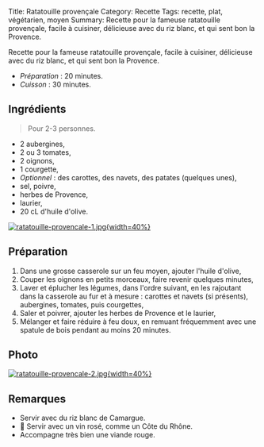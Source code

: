 Title: Ratatouille provençale
Category: Recette
Tags: recette, plat, végétarien, moyen
Summary: Recette pour la fameuse ratatouille provençale, facile à cuisiner, délicieuse avec du riz blanc, et qui sent bon la Provence.

Recette pour la fameuse ratatouille provençale, facile à cuisiner, délicieuse avec du riz blanc, et qui sent bon la Provence.

- *Préparation* : 20 minutes.
- *Cuisson* : 30 minutes.

## Ingrédients
> Pour 2-3 personnes.

- 2 aubergines,
- 2 ou 3 tomates,
- 2 oignons,
- 1 courgette,
- *Optionnel* : des carottes, des navets, des patates (quelques unes),
- sel, poivre,
- herbes de Provence,
- laurier,
- 20 cL d'huile d'olive.

[![ratatouille-provencale-1.jpg]({static}images/ratatouille-provencale-1.jpg){width=40%}]({static}images/ratatouille-provencale-1.jpg)

## Préparation
1. Dans une grosse casserole sur un feu moyen, ajouter l'huile d'olive,
2. Couper les oignons en petits morceaux, faire revenir quelques minutes,
3. Laver et éplucher les légumes, dans l'ordre suivant, en les rajoutant dans la casserole au fur et à mesure : carottes et navets (si présents), aubergines, tomates, puis courgettes,
4. Saler et poivrer, ajouter les herbes de Provence et le laurier,
5. Mélanger et faire réduire à feu doux, en remuant fréquemment avec une spatule de bois pendant au moins 20 minutes.

## Photo
[![ratatouille-provencale-2.jpg]({static}images/ratatouille-provencale-2.jpg){width=40%}]({static}images/ratatouille-provencale-2.jpg)

## Remarques
- Servir avec du riz blanc de Camargue.
- :wine_glass: Servir avec un vin rosé, comme un Côte du Rhône.
- Accompagne très bien une viande rouge.
